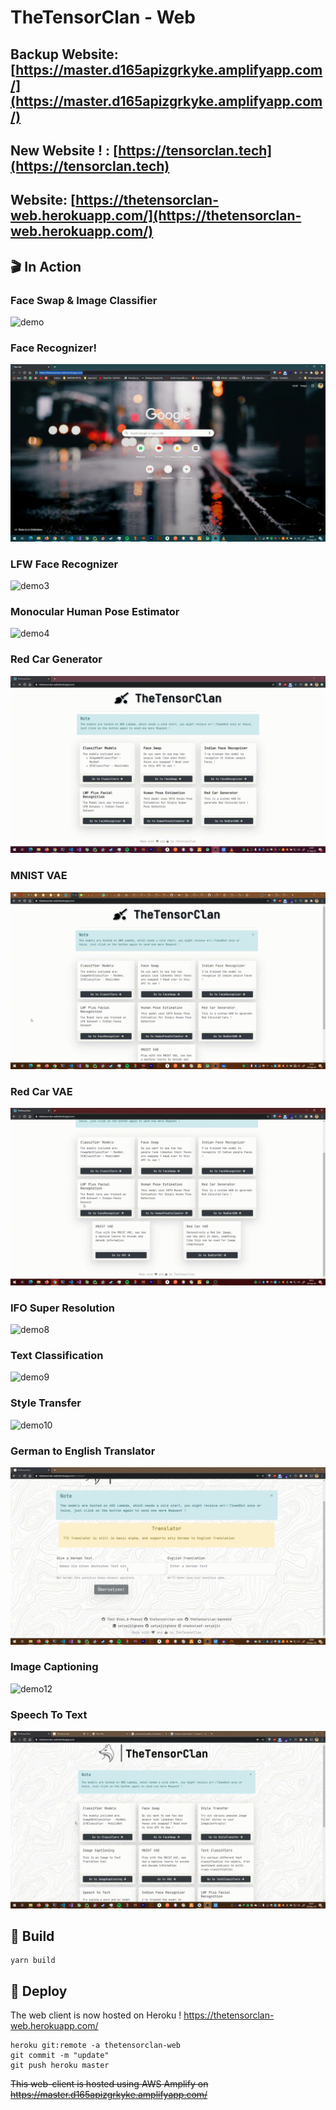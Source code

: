 # TheTensorClan - Web

## Backup Website: [https://master.d165apizgrkyke.amplifyapp.com/](https://master.d165apizgrkyke.amplifyapp.com/)

## New Website ! : [https://tensorclan.tech](https://tensorclan.tech)

## Website: [https://thetensorclan-web.herokuapp.com/](https://thetensorclan-web.herokuapp.com/)

## 🎬 In Action

### Face Swap & Image Classifier

![demo](demo.gif)

### Face Recognizer!

![demo2](demo2.gif)

### LFW Face Recognizer

![demo3](demo3.gif)

### Monocular Human Pose Estimator

![demo4](demo4.gif)

### Red Car Generator

![demo5](demo5.gif)

### MNIST VAE

![demo6](demo6.gif)

### Red Car VAE

![demo7](demo7.gif)

### IFO Super Resolution

![demo8](demo8.gif)

### Text Classification

![demo9](demo9.gif)

### Style Transfer

![demo10](demo10.gif)

### German to English Translator

![demo11](demo11.gif)

### Image Captioning

![demo12](demo12.gif)

### Speech To Text

![demo13](demo13.gif)

## 🚀 Build

```shell
yarn build
```

## 🚧 Deploy

The web client is now hosted on Heroku !
https://thetensorclan-web.herokuapp.com/

```shell script
heroku git:remote -a thetensorclan-web
git commit -m "update"
git push heroku master
```

~~This web-client is hosted using AWS Amplify on https://master.d165apizgrkyke.amplifyapp.com/~~
